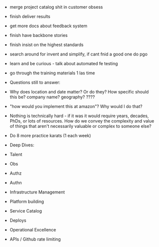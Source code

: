 - merge project catalog shit in customer obsess
- finish deliver results
- get more docs about feedback system
- finish have backbone stories
- finish insist on the highest standards
- search around for invent and simplify, if cant fnid a good one do pgo
- learn and be curious - talk about automated fe testing
- go through the training materials 1 las time

- Questions still to answer:
- Why does location and date matter? Or do they? How specific should this be? company name? geography? ????
- "how would you implement this at amazon"? Why would I do that?
- Nothing is technically hard - if it was it would require years, decades, PhDs, or lots of resources. How do we convey the complexity and value of things that aren't necessarily valuable or complex to someone else?
- Do 8 more practice karats (1 each week)

- Deep Dives:
- Talent
- Obs
- Authz
- Authn
- Infrastructure Management
- Platform building
- Service Catalog
- Deploys
- Operational Excellence
- APIs / Github rate limiting